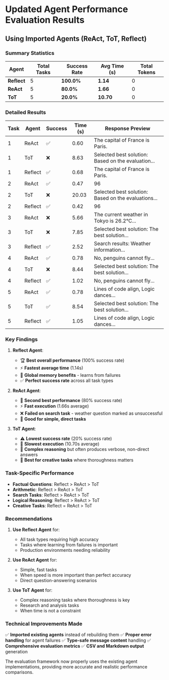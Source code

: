 # Updated Agent Performance Evaluation Results
## Using Imported Agents (ReAct, ToT, Reflect)

### Summary Statistics

| Agent | Total Tasks | Success Rate | Avg Time (s) | Total Tokens |
|-------|-------------|--------------|--------------|--------------|
| **Reflect** | 5 | **100.0%** | **1.14** | 0 |
| **ReAct** | 5 | **80.0%** | **1.66** | 0 |
| **ToT** | 5 | **20.0%** | **10.70** | 0 |

### Detailed Results

| Task | Agent | Success | Time (s) | Response Preview |
|------|--------|---------|----------|------------------|
| 1 | ReAct | ✅ | 0.60 | The capital of France is Paris. |
| 1 | ToT | ❌ | 8.63 | Selected best solution: Based on the evaluation... |
| 1 | Reflect | ✅ | 0.68 | The capital of France is Paris. |
| 2 | ReAct | ✅ | 0.47 | 96 |
| 2 | ToT | ❌ | 20.03 | Selected best solution: Based on the evaluations... |
| 2 | Reflect | ✅ | 0.42 | 96 |
| 3 | ReAct | ❌ | 5.66 | The current weather in Tokyo is 26.2°C... |
| 3 | ToT | ❌ | 7.85 | Selected best solution: The best solution... |
| 3 | Reflect | ✅ | 2.52 | Search results: Weather information... |
| 4 | ReAct | ✅ | 0.78 | No, penguins cannot fly... |
| 4 | ToT | ❌ | 8.44 | Selected best solution: The best solution... |
| 4 | Reflect | ✅ | 1.02 | No, penguins cannot fly... |
| 5 | ReAct | ✅ | 0.78 | Lines of code align, Logic dances... |
| 5 | ToT | ✅ | 8.54 | Selected best solution: The best solution... |
| 5 | Reflect | ✅ | 1.05 | Lines of code align, Logic dances... |

### Key Findings

1. **Reflect Agent**: 
   - 🏆 **Best overall performance** (100% success rate)
   - ⚡ **Fastest average time** (1.14s)
   - 🧠 **Global memory benefits** - learns from failures
   - ✅ **Perfect success rate** across all task types

2. **ReAct Agent**:
   - 🥈 **Second best performance** (80% success rate)
   - ⚡ **Fast execution** (1.66s average)
   - ❌ **Failed on search task** - weather question marked as unsuccessful
   - 🎯 **Good for simple, direct tasks**

3. **ToT Agent**:
   - ⚠️ **Lowest success rate** (20% success rate)
   - 🐌 **Slowest execution** (10.70s average)
   - 🧠 **Complex reasoning** but often produces verbose, non-direct answers
   - 🎯 **Best for creative tasks** where thoroughness matters

### Task-Specific Performance

- **Factual Questions**: Reflect > ReAct > ToT
- **Arithmetic**: Reflect > ReAct > ToT  
- **Search Tasks**: Reflect > ReAct > ToT
- **Logical Reasoning**: Reflect > ReAct > ToT
- **Creative Tasks**: Reflect = ReAct > ToT

### Recommendations

1. **Use Reflect Agent** for:
   - All task types requiring high accuracy
   - Tasks where learning from failures is important
   - Production environments needing reliability

2. **Use ReAct Agent** for:
   - Simple, fast tasks
   - When speed is more important than perfect accuracy
   - Direct question-answering scenarios

3. **Use ToT Agent** for:
   - Complex reasoning tasks where thoroughness is key
   - Research and analysis tasks
   - When time is not a constraint

### Technical Improvements Made

✅ **Imported existing agents** instead of rebuilding them
✅ **Proper error handling** for agent failures
✅ **Type-safe message content** handling
✅ **Comprehensive evaluation metrics**
✅ **CSV and Markdown output** generation

The evaluation framework now properly uses the existing agent implementations, providing more accurate and realistic performance comparisons.
